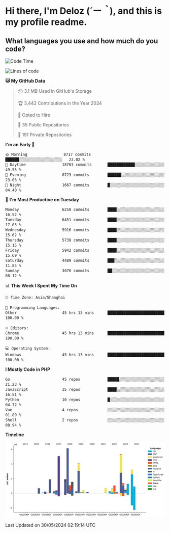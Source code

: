 # **Hi there, I'm Deloz (*´ー｀*), and this is my profile readme.**

## **What languages you use and how much do you code?**

<!--START_SECTION:waka-->
![Code Time](http://img.shields.io/badge/Code%20Time-4%2C086%20hrs%2054%20mins-blue)

![Lines of code](https://img.shields.io/badge/From%20Hello%20World%20I%27ve%20Written-39.9%20million%20lines%20of%20code-blue)

**🐱 My GitHub Data** 

> 📦 3.1 MB Used in GitHub's Storage 
 > 
> 🏆 3,442 Contributions in the Year 2024
 > 
> 💼 Opted to Hire
 > 
> 📜 35 Public Repositories 
 > 
> 🔑 191 Private Repositories 
 > 
**I'm an Early 🐤** 

```text
🌞 Morning                8717 commits        ██████░░░░░░░░░░░░░░░░░░░   23.02 % 
🌆 Daytime                18763 commits       ████████████░░░░░░░░░░░░░   49.55 % 
🌃 Evening                8723 commits        ██████░░░░░░░░░░░░░░░░░░░   23.03 % 
🌙 Night                  1667 commits        █░░░░░░░░░░░░░░░░░░░░░░░░   04.40 % 
```
📅 **I'm Most Productive on Tuesday** 

```text
Monday                   6258 commits        ████░░░░░░░░░░░░░░░░░░░░░   16.52 % 
Tuesday                  6451 commits        ████░░░░░░░░░░░░░░░░░░░░░   17.03 % 
Wednesday                5916 commits        ████░░░░░░░░░░░░░░░░░░░░░   15.62 % 
Thursday                 5738 commits        ████░░░░░░░░░░░░░░░░░░░░░   15.15 % 
Friday                   5942 commits        ████░░░░░░░░░░░░░░░░░░░░░   15.69 % 
Saturday                 4489 commits        ███░░░░░░░░░░░░░░░░░░░░░░   11.85 % 
Sunday                   3076 commits        ██░░░░░░░░░░░░░░░░░░░░░░░   08.12 % 
```


📊 **This Week I Spent My Time On** 

```text
🕑︎ Time Zone: Asia/Shanghai

💬 Programming Languages: 
Other                    45 hrs 13 mins      █████████████████████████   100.00 % 

🔥 Editors: 
Chrome                   45 hrs 13 mins      █████████████████████████   100.00 % 

💻 Operating System: 
Windows                  45 hrs 13 mins      █████████████████████████   100.00 % 
```

**I Mostly Code in PHP** 

```text
Go                       45 repos            █████░░░░░░░░░░░░░░░░░░░░   21.23 % 
JavaScript               35 repos            ████░░░░░░░░░░░░░░░░░░░░░   16.51 % 
Python                   10 repos            █░░░░░░░░░░░░░░░░░░░░░░░░   04.72 % 
Vue                      4 repos             ░░░░░░░░░░░░░░░░░░░░░░░░░   01.89 % 
Shell                    2 repos             ░░░░░░░░░░░░░░░░░░░░░░░░░   00.94 % 
```



**Timeline**

![Lines of Code chart](https://raw.githubusercontent.com/deloz/deloz/main/assets/bar_graph.png)


 Last Updated on 30/05/2024 02:19:14 UTC
<!--END_SECTION:waka-->
